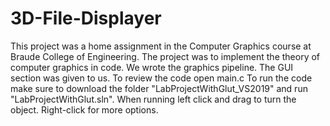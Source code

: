 # 3D-File-Displayer
This project was a home assignment in the Computer Graphics course at Braude College of Engineering.
The project was to implement the theory of computer graphics in code.
We wrote the graphics pipeline.
The GUI section was given to us.
To review the code open main.c 
To run the code make sure to download the folder "LabProjectWithGlut_VS2019" and run "LabProjectWithGlut.sln".
When running left click and drag to turn the object. Right-click for more options.
